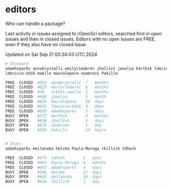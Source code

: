 # editors

Who can handle a package?

Last activity in issues assigned to rOpenSci editors, searched first in open
issues and then in closed issues. Editors with no open issues are FREE, even if
they also have no closed issue.


Updated on Sat Sep 21 00:24:03 UTC 2024

```bash
# Standard
adamhsparks annakrystalli emilyriederer jhollist jooolia karthik ldecicco
ldecicco-USGS maelle maurolepore noamross Pakillo

FREE  CLOSED  #502  annakrystalli  7   months
FREE  CLOSED  #619  emilyriederer  6   months
FREE  CLOSED  #39   sckott,maelle  2   months
FREE  CLOSED  #648  jooolia        1   month
FREE  CLOSED  #620  maurolepore    29  days
FREE  CLOSED  #625  ldecicco-USGS  4   days
FREE  CLOSED  #655  adamhsparks    3   days
BUSY  OPEN    #575  karthik        3   months
BUSY  OPEN    #636  jhollist       2   days
BUSY  OPEN    #615  noamross       1   day
BUSY  OPEN    #599  Pakillo        13  hours


# Stats
adamhsparks emitanaka helske Paula-Moraga rkillick tdhock

FREE  CLOSED  #475  tdhock        1   year
FREE  CLOSED  #603  Paula-Moraga  6   months
FREE  CLOSED  #655  adamhsparks   3   days
BUSY  OPEN    #546  helske        27  days
BUSY  OPEN    #642  emitanaka     16  days
BUSY  OPEN    #626  rkillick      1   day
```
